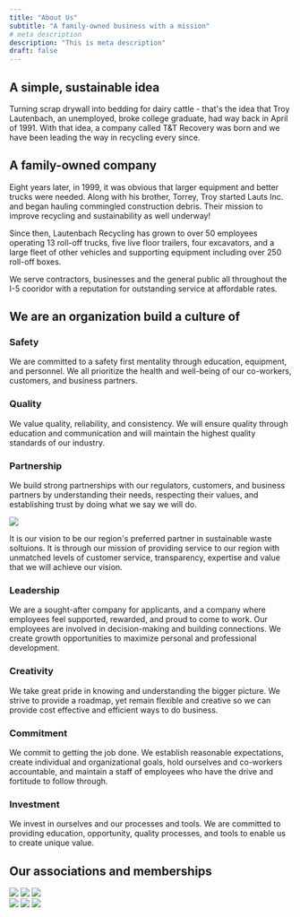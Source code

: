 ```yaml
---
title: "About Us"
subtitle: "A family-owned business with a mission"
# meta description
description: "This is meta description"
draft: false
---
```


## A simple, sustainable idea

Turning scrap drywall into bedding for dairy cattle - that's the idea that Troy Lautenbach, an unemployed, broke college graduate, had way back in April of 1991. With that idea, a company called T&T Recovery was born and we have been leading the way in recycling every since.

## A family-owned company

Eight years later, in 1999, it was obvious that larger equipment and better trucks were needed. Along with his brother, Torrey, Troy started Lauts Inc. and began hauling commingled construction debris. Their mission to improve recycling and sustainability as well underway!

Since then, Lautenbach Recycling has grown to over 50 employees operating 13 roll-off trucks, five live floor trailers, four excavators, and a large fleet of other vehicles and supporting equipment including over 250 roll-off boxes.

We serve contractors, businesses and the general public all throughout the I-5 cooridor with a reputation for outstanding service at affordable rates.

## We are an organization build a culture of

<div class="container">
    <div class="row">
        <div class="col-sm">
            <h3>Safety</h3>
            <p>
                We are committed to a safety first mentality through education, equipment, and personnel. We all prioritize the health and well-being of our co-workers, customers, and business partners.
            </p>
            <h3>Quality</h3>
            <p>
                We value quality, reliability, and consistency. We will ensure quality through education and communication and will maintain the highest quality standards of our industry.
            </p>
            <h3>Partnership</h3>
            <p>
                We build strong partnerships with our regulators, customers, and business partners by understanding their needs, respecting their values, and establishing trust by doing what we say we will do.
            </p>
            <img class="img-fluid mt-4 pt-4" src="../images/logo2.svg">
            <p class="lead">
                It is our vision to be our region's preferred partner in sustainable waste soltuions. It is through our mission of providing service to our region with unmatched levels of customer service, transparency, expertise and value that we will achieve our vision.
        </div>
        <div class="col-sm">
            <h3>Leadership</h3>
            <p>
                We are a sought-after company for applicants, and a company where employees feel supported, rewarded, and proud to come to work. Our employees are involved in decision-making and building connections. We create growth opportunities to maximize personal and professional development.
            </p>
            <h3>Creativity</h3>
            <p>
                We take great pride in knowing and understanding the bigger picture. We strive to provide a roadmap, yet remain flexible and creative so we can provide cost effective and efficient ways to do business.
            </p>
            <h3>Commitment</h3>
            <p>
                We commit to getting the job done. We establish reasonable expectations, create individual and organizational goals, hold ourselves and co-workers accountable, and maintain a staff of employees who have the drive and fortitude to follow through.
            </p>
            <h3>Investment</h3>
            <p>
                We invest in ourselves and our processes and tools. We are committed to providing education, opportunity, quality processes, and tools to enable us to create unique value.
            </p>
        </div>
    </div>
</div>

## Our associations and memberships

<div class="container">
    <div class="row">
        <div class="col-sm">
            <!-- Images -->
            <img class="img-fluid" src="../images/partners/cdra.png">
            <img class="img-fluid" src="../images/partners/edasc.png">
            <img class="img-fluid" src="../images/rci-logo.png">
        </div>
        <div class="col-sm">
            <!-- Images -->
            <img class="img-fluid" src="../images/partners/sicba.png">
            <img class="img-fluid" src="../images/partners/suscon.png">
            <img class="img-fluid" src="../images/partners/foodnw.png">
        </div>
    </div>
</div>